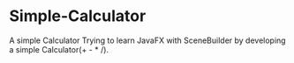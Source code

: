 # Simple-Calculator
A simple Calculator
Trying to learn JavaFX with SceneBuilder by developing a simple Calculator(+ - * /).
